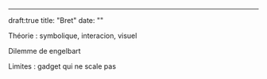 ---
draft:true
title: "Bret"
date: ""

Théorie : symbolique, interacion, visuel

Dilemme de engelbart

Limites : gadget qui ne scale pas
